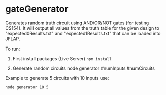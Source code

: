 # gateGenerator
Generates random truth circuit using AND/OR/NOT gates (for testing CS154).
It will output all values from the truth table for the given design to 
"expected0Results.txt" and "expected1Results.txt"
that can be loaded into JFLAP.

To run:
1. First install packages (Live Server)
```npm install```

2. Generate random circuits
node generator #numInputs #numCircuits

Example to generate 5 circuits with 10 inputs use:
```
node generator 10 5
```
